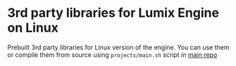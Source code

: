 # 3rd party libraries for Lumix Engine on Linux

Prebuilt 3rd party libraries for Linux version of the engine. 
You can use them or compile them from source using ```projects/main.sh``` script in [main repo](https://github.com/Phantasm-Studios/Phantsm-engine)
